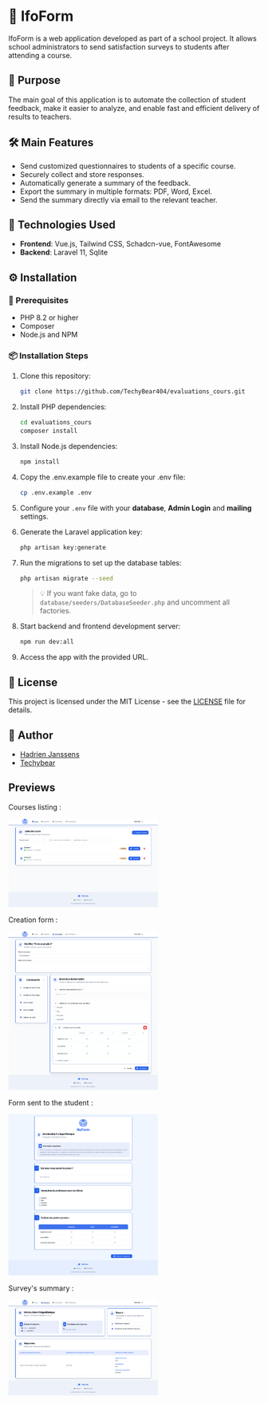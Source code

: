 # 📝 IfoForm

IfoForm is a web application developed as part of a school project. It allows school administrators to send satisfaction surveys to students after attending a course.

## 🎯 Purpose

The main goal of this application is to automate the collection of student feedback, make it easier to analyze, and enable fast and efficient delivery of results to teachers.

## 🛠️ Main Features

-   Send customized questionnaires to students of a specific course.
-   Securely collect and store responses.
-   Automatically generate a summary of the feedback.
-   Export the summary in multiple formats: PDF, Word, Excel.
-   Send the summary directly via email to the relevant teacher.

## 🧰 Technologies Used

-   **Frontend**: Vue.js, Tailwind CSS, Schadcn-vue, FontAwesome
-   **Backend**: Laravel 11, Sqlite

## ⚙️ Installation

### 🔧 Prerequisites

-   PHP 8.2 or higher
-   Composer
-   Node.js and NPM

### 📦 Installation Steps

1. Clone this repository:

    ```bash
    git clone https://github.com/TechyBear404/evaluations_cours.git
    ```

2. Install PHP dependencies:

    ```bash
    cd evaluations_cours
    composer install
    ```

3. Install Node.js dependencies:

    ```bash
    npm install
    ```

4. Copy the .env.example file to create your .env file:

    ```bash
    cp .env.example .env
    ```

5. Configure your `.env` file with your **database**, **Admin Login** and **mailing** settings.

6. Generate the Laravel application key:

    ```bash
    php artisan key:generate
    ```

7. Run the migrations to set up the database tables:

    ```bash
    php artisan migrate --seed
    ```

    > 💡 If you want fake data, go to `database/seeders/DatabaseSeeder.php` and uncomment all factories.

8. Start backend and frontend development server:

    ```bash
    npm run dev:all
    ```

9. Access the app with the provided URL.

## 📄 License

This project is licensed under the MIT License - see the [LICENSE](./LICENSE) file for details.

## 👤 Author

-   [Hadrien Janssens](https://github.com/Hadrien-Janssens)
-   [Techybear](https://github.com/TechyBear404)

## Previews
 <p>Courses listing :</p>
 <img src="https://github.com/TechyBear404/evaluations_cours/blob/main/public/images/screenshot/courses_listing.png?raw=true" alt="courses listing" width="300" />
<p>Creation form :</p>
<img src="https://github.com/TechyBear404/evaluations_cours/blob/main/public/images/screenshot/create_form.png?raw=true" alt="create form" width="300" />
<p>Form sent to the student :</p>
<img src="https://github.com/TechyBear404/evaluations_cours/blob/main/public/images/screenshot/form_student.png?raw=true" alt="form student" width="300" />
<p>Survey's summary :</p>
<img src="https://github.com/TechyBear404/evaluations_cours/blob/main/public/images/screenshot/survey.png?raw=true" alt="survey" width="300" />

